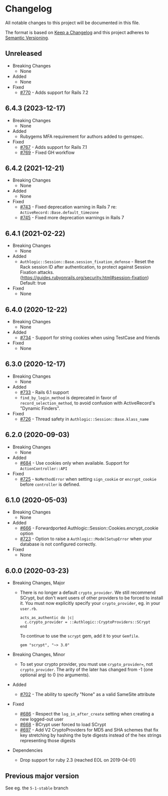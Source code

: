 # Changelog

All notable changes to this project will be documented in this file.

The format is based on [Keep a Changelog](http://keepachangelog.com/en/1.0.0/)
and this project adheres to [Semantic Versioning](http://semver.org/spec/v2.0.0.html).

## Unreleased

- Breaking Changes
  - None
- Added
  - None
- Fixed
  - [#770](https://github.com/binarylogic/authlogic/pull/770) - Adds support for Rails 7.2

## 6.4.3 (2023-12-17)

- Breaking Changes
  - None
- Added
  - Rubygems MFA requirement for authors added to gemspec.
- Fixed
  - [#767](https://github.com/binarylogic/authlogic/pull/767) - Adds support for Rails 7.1
  - [#769](https://github.com/binarylogic/authlogic/issues/769) - Fixed GH workflow

## 6.4.2 (2021-12-21)

- Breaking Changes
  - None
- Added
  - None
- Fixed
  - [#743](https://github.com/binarylogic/authlogic/pull/743) - Fixed
    deprecation warning in Rails 7 re: `ActiveRecord::Base.default_timezone`
  - [#745](https://github.com/binarylogic/authlogic/pull/745) - Fixed more
    deprecation warnings in Rails 7

## 6.4.1 (2021-02-22)

- Breaking Changes
  - None
- Added
  - `Authlogic::Session::Base.session_fixation_defense` - Reset the Rack
    session ID after authentication, to protect against Session Fixation
    attacks. (https://guides.rubyonrails.org/security.html#session-fixation)
    Default: true
- Fixed
  - None

## 6.4.0 (2020-12-22)

- Breaking Changes
  - None
- Added
  - [#734](https://github.com/binarylogic/authlogic/pull/734) - Support for
    string cookies when using TestCase and friends
- Fixed
  - None

## 6.3.0 (2020-12-17)

- Breaking Changes
  - None
- Added
  - [#733](https://github.com/binarylogic/authlogic/pull/733) - Rails 6.1 support
  - `find_by_login_method` is deprecated in favor of `record_selection_method`,
    to avoid confusion with ActiveRecord's "Dynamic Finders".
- Fixed
  - [#726](https://github.com/binarylogic/authlogic/issues/726) - Thread
    safety in `Authlogic::Session::Base.klass_name`

## 6.2.0 (2020-09-03)

- Breaking Changes
  - None
- Added
  - [#684](https://github.com/binarylogic/authlogic/pull/684) - Use cookies
    only when available. Support for `ActionController::API`
- Fixed
  - [#725](https://github.com/binarylogic/authlogic/pull/725) - `NoMethodError`
    when setting `sign_cookie` or `encrypt_cookie` before `controller` is
    defined.

## 6.1.0 (2020-05-03)

- Breaking Changes
  - None
- Added
  - [#666](https://github.com/binarylogic/authlogic/pull/666) -
    Forwardported Authlogic::Session::Cookies.encrypt_cookie option
  - [#723](https://github.com/binarylogic/authlogic/pull/723) -
    Option to raise a `Authlogic::ModelSetupError` when your database is not
    configured correctly.
- Fixed
  - None

## 6.0.0 (2020-03-23)

- Breaking Changes, Major

  - There is no longer a default `crypto_provider`. We still recommend SCrypt,
    but don't want users of other providers to be forced to install it. You
    must now explicitly specify your `crypto_provider`, eg. in your `user.rb`.

        acts_as_authentic do |c|
          c.crypto_provider = ::Authlogic::CryptoProviders::SCrypt
        end

    To continue to use the `scrypt` gem, add it to your `Gemfile`.

        gem "scrypt", "~> 3.0"

- Breaking Changes, Minor
  - To set your crypto provider, you must use `crypto_provider=`, not
    `crypto_provider`. The arity of the later has changed from -1 (one optional
    arg) to 0 (no arguments).
- Added
  - [#702](https://github.com/binarylogic/authlogic/pull/702) - The ability to
    specify "None" as a valid SameSite attribute
- Fixed
  - [#686](https://github.com/binarylogic/authlogic/pull/686) - Respect
    the `log_in_after_create` setting when creating a new logged-out user
  - [#668](https://github.com/binarylogic/authlogic/pull/668) -
    BCrypt user forced to load SCrypt
  - [#697](https://github.com/binarylogic/authlogic/issues/697) - Add V2
    CryptoProviders for MD5 and SHA schemes that fix key stretching by hashing
    the byte digests instead of the hex strings representing those digests
- Dependencies
  - Drop support for ruby 2.3 (reached EOL on 2019-04-01)

## Previous major version

See eg. the `5-1-stable` branch

[1]: https://github.com/binarylogic/authlogic/blob/master/doc/use_normal_rails_validation.md
